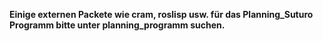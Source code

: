 **Einige externen Packete wie cram, roslisp usw. für das Planning_Suturo Programm bitte unter planning_programm suchen.**

